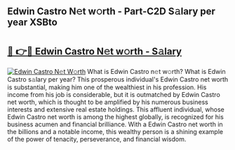 ## Edwin Castro N𝚎t w𝚘rth - Part-C2D S𝚊lary per year XSBto

# <h2><a href="http://gc46zgz.nevu.top/?p=Edwin+Castro">🔗 👉🔴 Edwin Castro N𝚎t w𝚘rth - S𝚊lary</a></h2>

[![Edwin Castro N𝚎t W𝚘rth](https://i.imgur.com/Oavwk0R.jpeg)](http://gc46zgz.nevu.top/?p=Edwin+Castro)
What is Edwin Castro n𝚎t w𝚘rth? What is Edwin Castro s𝚊lary per year?
This prosperous individual's Edwin Castro net worth is substantial, making him one of the wealthiest in his profession. His income from his job is considerable, but it is outmatched by Edwin Castro net worth, which is thought to be amplified by his numerous business interests and extensive real estate holdings. This affluent individual, whose Edwin Castro net worth is among the highest globally, is recognized for his business acumen and financial brilliance. With a Edwin Castro net worth in the billions and a notable income, this wealthy person is a shining example of the power of tenacity, perseverance, and financial wisdom.
